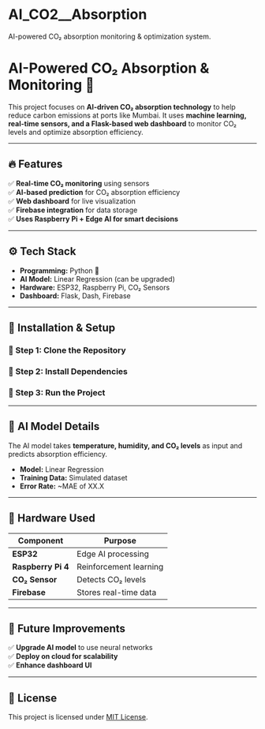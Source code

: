 # AI_CO2__Absorption
AI-powered CO₂ absorption monitoring &amp; optimization system.
# AI-Powered CO₂ Absorption & Monitoring 🚀

This project focuses on **AI-driven CO₂ absorption technology** to help reduce carbon emissions at ports like Mumbai. It uses **machine learning, real-time sensors, and a Flask-based web dashboard** to monitor CO₂ levels and optimize absorption efficiency.

---

## 🔥 Features  
✅ **Real-time CO₂ monitoring** using sensors  
✅ **AI-based prediction** for CO₂ absorption efficiency  
✅ **Web dashboard** for live visualization  
✅ **Firebase integration** for data storage  
✅ **Uses Raspberry Pi + Edge AI for smart decisions**  

---

## ⚙️ Tech Stack  
- **Programming:** Python 🐍  
- **AI Model:** Linear Regression (can be upgraded)  
- **Hardware:** ESP32, Raspberry Pi, CO₂ Sensors  
- **Dashboard:** Flask, Dash, Firebase  

---

## 📂 Installation & Setup  
### 🔹 Step 1: Clone the Repository  
  
### 🔹 Step 2: Install Dependencies  

### 🔹 Step 3: Run the Project  


---



## 🤖 AI Model Details  
The AI model takes **temperature, humidity, and CO₂ levels** as input and predicts absorption efficiency.  

- **Model:** Linear Regression  
- **Training Data:** Simulated dataset  
- **Error Rate:** ~MAE of XX.X  

---

## 📡 Hardware Used  
| Component   | Purpose |
|------------|---------|
| **ESP32**  | Edge AI processing |
| **Raspberry Pi 4** | Reinforcement learning |
| **CO₂ Sensor** | Detects CO₂ levels |
| **Firebase** | Stores real-time data |

---

## 📌 Future Improvements  
✅ **Upgrade AI model** to use neural networks  
✅ **Deploy on cloud for scalability**  
✅ **Enhance dashboard UI**  


---

## 📜 License  
This project is licensed under [MIT License](LICENSE).

